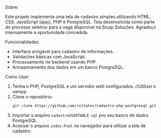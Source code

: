 Sobre: 

Este projeto implementa uma tela de cadastro simples utilizando HTML, CSS, JavaScript (ajax), PHP e PostgreSQL.
Tela desenvolvida como parte do processo seletivo para a vaga disponível na Sicap Soluções. Agradeço imensamente a oportunidade concedida.

Funcionalidades:
- Interface amigável para cadastro de informações.
- Validações básicas com JavaScript.
- Processamento no backend usando PHP.
- Armazenamento dos dados em um banco PostgreSQL.

Como Usar:
1. Tenha o PHP, PostgreSQL e um servidor web configurados. //Utilizei o xampp
2. Clone o repositório:
   ```bash
   git clone https://github.com/rittatec/cadastro-php-postgresql.git
   ```
3. Importar o arquivo `cadastroUSERTABLE.sql` pro seu banco de dados PostgreSQL.
4. Acessar o arquivo `index.html` no navegador para utilizar a tela de cadastro.
